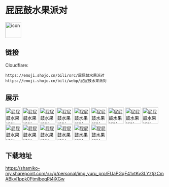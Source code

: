 # 屁屁鼓水果派对
<img src="https://emoji.shojo.cn/bili/src/屁屁鼓水果派对/icon.png" width="50" height="50" alt="icon">

## 链接
Cloudflare:
```
https://emoji.shojo.cn/bili/src/屁屁鼓水果派对
https://emoji.shojo.cn/bili/webp/屁屁鼓水果派对
```
## 展示
<img src="https://emoji.shojo.cn/bili/src/屁屁鼓水果派对/屁屁鼓水果派对-吃瓜.png" width="50" height="50" alt="屁屁鼓水果派对-吃瓜">
<img src="https://emoji.shojo.cn/bili/src/屁屁鼓水果派对/屁屁鼓水果派对-火钳留名.png" width="50" height="50" alt="屁屁鼓水果派对-火钳留名">
<img src="https://emoji.shojo.cn/bili/src/屁屁鼓水果派对/屁屁鼓水果派对-橙意满满.png" width="50" height="50" alt="屁屁鼓水果派对-橙意满满">
<img src="https://emoji.shojo.cn/bili/src/屁屁鼓水果派对/屁屁鼓水果派对-我柠檬了.png" width="50" height="50" alt="屁屁鼓水果派对-我柠檬了">
<img src="https://emoji.shojo.cn/bili/src/屁屁鼓水果派对/屁屁鼓水果派对-鸭梨山大.png" width="50" height="50" alt="屁屁鼓水果派对-鸭梨山大">
<img src="https://emoji.shojo.cn/bili/src/屁屁鼓水果派对/屁屁鼓水果派对-苹苹无奇.png" width="50" height="50" alt="屁屁鼓水果派对-苹苹无奇">
<img src="https://emoji.shojo.cn/bili/src/屁屁鼓水果派对/屁屁鼓水果派对-臭味相投.png" width="50" height="50" alt="屁屁鼓水果派对-臭味相投">
<img src="https://emoji.shojo.cn/bili/src/屁屁鼓水果派对/屁屁鼓水果派对-柿柿柿.png" width="50" height="50" alt="屁屁鼓水果派对-柿柿柿">
<img src="https://emoji.shojo.cn/bili/src/屁屁鼓水果派对/屁屁鼓水果派对-集合.png" width="50" height="50" alt="屁屁鼓水果派对-集合">
<img src="https://emoji.shojo.cn/bili/src/屁屁鼓水果派对/屁屁鼓水果派对-倒莓.png" width="50" height="50" alt="屁屁鼓水果派对-倒莓">
<img src="https://emoji.shojo.cn/bili/src/屁屁鼓水果派对/屁屁鼓水果派对-猕天大谎.png" width="50" height="50" alt="屁屁鼓水果派对-猕天大谎">
<img src="https://emoji.shojo.cn/bili/src/屁屁鼓水果派对/屁屁鼓水果派对-好椰.png" width="50" height="50" alt="屁屁鼓水果派对-好椰">
<img src="https://emoji.shojo.cn/bili/src/屁屁鼓水果派对/屁屁鼓水果派对-双厨狂喜.png" width="50" height="50" alt="屁屁鼓水果派对-双厨狂喜">
<img src="https://emoji.shojo.cn/bili/src/屁屁鼓水果派对/屁屁鼓水果派对-哈哈哈哈.png" width="50" height="50" alt="屁屁鼓水果派对-哈哈哈哈">
<img src="https://emoji.shojo.cn/bili/src/屁屁鼓水果派对/屁屁鼓水果派对-黑凤梨.png" width="50" height="50" alt="屁屁鼓水果派对-黑凤梨">

## 下载地址

https://shamiko-my.sharepoint.com/:u:/g/personal/img_yuru_pro/EUaPGqF41vtKv3LYztjzCmABkvl1ppk0FtmlbeqRj4iXGw